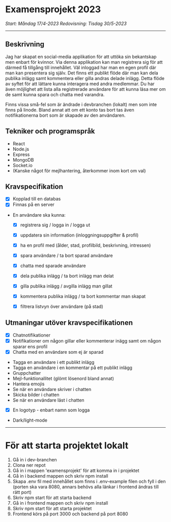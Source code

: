 # Examensprojekt 2023

*Start: Måndag 17/4-2023*
*Redovisning: Tisdag 30/5-2023*

---

## Beskrivning
Jag har skapat en social-media applikation för att uttöka sin bekantskap men enbart för kvinnor. Via denna applikation kan man registrera sig för att därmed få tillgång till innehållet. Väl inloggad har man en egen profil där man kan presentera sig själv. Det finns ett publikt flöde där man kan dela publika inlägg samt kommentera eller gilla andras delade inlägg. Detta flöde av syftet för att lättare kunna interagera med andra medlemmar. Du har även möjlighet att lista alla registrerade användare för att kunna läsa mer om de samt kunna spara och chatta med varandra. 

Finns vissa små-fel som är ändrade i devbranchen (lokalt) men som inte finns på linode. Bland annat att om ett konto tas bort tas även notifikationerna bort som är skapade av den användaren. 

## Tekniker och programspråk
- React
- Node.js
- Express
- MongoDB
- Socket.io
- (Kanske något för mejlhantering, återkommer inom kort om val)

## Kravspecifikation
- [x] Kopplad till en databas
- [x] Finnas på en server
- En användare ska kunna: 
  - [x] registrera sig / logga in / logga ut
  - [x] uppdatera sin information (inloggningsuppgifter & profil)
  - [x] ha en profil med (ålder, stad, profilbild, beskrivning, intressen)
  - [x] spara användare / ta bort sparad användare
  - [x] chatta med sparade användare
  - [x] dela publika inlägg / ta bort inlägg man delat
  - [x] gilla publika inlägg / avgilla inlägg man gillat
  - [x] kommentera publika inlägg / ta bort kommentar man skapat
  - [x] filtrera listvyn över användare (på stad)


## Utmaningar utöver kravspecifikationen
- [x] Chatnotifikationer
- [x] Notifikationer om någon gillar eller kommenterar inägg samt om någon sparar ens profil
- [x] Chatta med en användare som ej är sparad
- Tagga en användare i ett publikt inlägg
- Tagga en användare i en kommentar på ett publikt inlägg
- Gruppchatter
- Mejl-funktionallitet (glömt lösenord bland annat)
- Hantera emojis
- Se när en användare skriver i chatten
- Skicka bilder i chatten
- Se när en användare läst i chatten
- [x] En logotyp - enbart namn som logga
- Dark/light-mode

---

# För att starta projektet lokalt 

1. Gå in i dev-branchen
2. Clona ner repot
3. Gå in i mappen 'examensprojekt' för att komma in i projektet
4. Gå in i backend mappen och skriv npm install
5. Skapa .env fil med innehållet som finns i .env-example filen och fyll i den (porten ska vara 8080, annars behövs alla länkar i frontend ändras till rätt port)
6. Skriv npm start för att starta backend
7. Gå in i frontend mappen och skriv npm install
8. Skriv npm start för att starta projektet
9. Frontend körs på port 3000 och backend på port 8080


